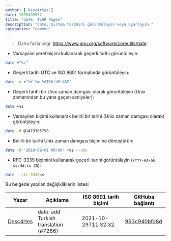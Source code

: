 ```yaml
---
author: ['Desc4rtes']
date: 1635499952
title: "date, TLDR Pages"
description: "date, Sistem tarihini görüntüleyin veya ayarlayın."
categories: "common"
---
```

> Daha fazla bilgi: <https://www.gnu.org/software/coreutils/date>.

- Varsayılan yerel biçimi kullanarak geçerli tarihi görüntüleyin:

```bash
date +"%c"
```

- Geçerli tarihi UTC ve ISO 8601 formatında görüntüleyin:

```bash
date -u +"%Y-%m-%dT%H:%M:%SZ"
```

- Geçerli tarihi bir Unix zaman damgası olarak görüntüleyin (Unix zamanından bu yana geçen saniyeler):

```bash
date +%s
```

- Varsayılan biçimi kullanarak belirli bir tarihi (Unix zaman damgası olarak) görüntüleyin:

```bash
date -d @1473305798
```

- Belirli bir tarihi Unix zaman damgası biçimine dönüştürün:

```bash
date -d "2018-09-01 00:00" +%s --utc
```

- RFC-3339 biçimini kullanarak geçerli tarihi görüntüleyin (`YYYY-AA-GG ss:dd:ss ZD`):

```bash
date --rfc-3339=s
```
Bu belgede yapılan değişikliklerin listesi


Yazar | Açıklama | ISO 8601 tarih biçimi | GitHuba bağlantı
------|-----|-----|-----
[Desc4rtes](mailto:cheryyblossom.ai@gmail.com) | date: add Turkish translation (#7266) | 2021-10-29T11:32:32 | [963c940bfd8d](https://github.com/tldr-pages/tldr/commit/963c940bfd8ddfbc4b86e21ee5060098a4159549)

